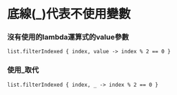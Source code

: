 # 底線(_)代表不使用變數
### 沒有使用的lambda運算式的value參數
	list.filterIndexed { index, value -> index % 2 == 0 }

### 使用_取代
 	list.filterIndexed { index, _ -> index % 2 == 0 }
 






